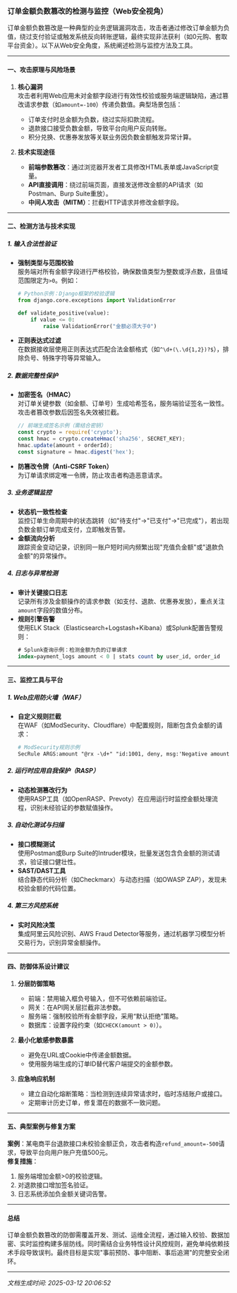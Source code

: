 

### 订单金额负数篡改的检测与监控（Web安全视角）

订单金额负数篡改是一种典型的业务逻辑漏洞攻击，攻击者通过修改订单金额为负值，绕过支付验证或触发系统反向转账逻辑，最终实现非法获利（如0元购、套取平台资金）。以下从Web安全角度，系统阐述检测与监控方法及工具。

---

#### 一、攻击原理与风险场景
1. **核心漏洞**  
   攻击者利用Web应用未对金额字段进行有效性校验或服务端逻辑缺陷，通过篡改请求参数（如`amount=-100`）传递负数值。典型场景包括：
   - 订单支付时总金额为负数，绕过实际扣款流程。
   - 退款接口接受负数金额，导致平台向用户反向转账。
   - 积分兑换、优惠券发放等关联业务因负数金额触发异常计算。

2. **技术实现途径**  
   - **前端参数篡改**：通过浏览器开发者工具修改HTML表单或JavaScript变量。
   - **API直接调用**：绕过前端页面，直接发送修改金额的API请求（如Postman、Burp Suite重放）。
   - **中间人攻击（MITM）**：拦截HTTP请求并修改金额字段。

---

#### 二、检测方法与技术实现

##### 1. **输入合法性验证**
   - **强制类型与范围校验**  
     服务端对所有金额字段进行严格校验，确保数值类型为整数或浮点数，且值域范围限定为`>0`。例如：
     ```python
     # Python示例：Django框架的校验逻辑
     from django.core.exceptions import ValidationError
     
     def validate_positive(value):
         if value <= 0:
             raise ValidationError("金额必须大于0")
     ```

   - **正则表达式过滤**  
     在数据接收层使用正则表达式匹配合法金额格式（如`^\d+(\.\d{1,2})?$`），排除负号、特殊字符等异常输入。

##### 2. **数据完整性保护**
   - **加密签名（HMAC）**  
     对订单关键参数（如金额、订单号）生成哈希签名，服务端验证签名一致性。攻击者篡改参数后因签名失效被拦截。
     ```javascript
     // 前端生成签名示例（需结合密钥）
     const crypto = require('crypto');
     const hmac = crypto.createHmac('sha256', SECRET_KEY);
     hmac.update(amount + orderId);
     const signature = hmac.digest('hex');
     ```

   - **防篡改令牌（Anti-CSRF Token）**  
     为订单请求绑定唯一令牌，防止攻击者构造恶意请求。

##### 3. **业务逻辑监控**
   - **状态机一致性检查**  
     监控订单生命周期中的状态跳转（如"待支付"→"已支付"→"已完成"），若出现负数金额订单完成支付，立即触发告警。
   - **金额流向分析**  
     跟踪资金变动记录，识别同一账户短时间内频繁出现"充值负金额"或"退款负金额"的异常操作。

##### 4. **日志与异常检测**
   - **审计关键接口日志**  
     记录所有涉及金额操作的请求参数（如支付、退款、优惠券发放），重点关注`amount`字段的数值分布。
   - **规则引擎告警**  
     使用ELK Stack（Elasticsearch+Logstash+Kibana）或Splunk配置告警规则：
     ```sql
     # Splunk查询示例：检测金额为负的订单请求
     index=payment_logs amount < 0 | stats count by user_id, order_id
     ```

---

#### 三、监控工具与平台

##### 1. **Web应用防火墙（WAF）**
   - **自定义规则拦截**  
     在WAF（如ModSecurity、Cloudflare）中配置规则，阻断包含负金额的请求：
     ```apache
     # ModSecurity规则示例
     SecRule ARGS:amount "@rx -\d+" "id:1001, deny, msg:'Negative amount detected'"
     ```

##### 2. **运行时应用自我保护（RASP）**
   - **动态检测篡改行为**  
     使用RASP工具（如OpenRASP、Prevoty）在应用运行时监控金额处理流程，识别未经验证的参数赋值操作。

##### 3. **自动化测试与扫描**
   - **接口模糊测试**  
     使用Postman或Burp Suite的Intruder模块，批量发送包含负金额的测试请求，验证接口健壮性。
   - **SAST/DAST工具**  
     结合静态代码分析（如Checkmarx）与动态扫描（如OWASP ZAP），发现未校验金额的代码位置。

##### 4. **第三方风控系统**
   - **实时风险决策**  
     集成阿里云风险识别、AWS Fraud Detector等服务，通过机器学习模型分析交易行为，识别异常金额操作。

---

#### 四、防御体系设计建议

1. **分层防御策略**  
   - 前端：禁用输入框负号输入，但不可依赖前端验证。
   - 网关：在API网关层拦截非法参数。
   - 服务端：强制校验所有金额字段，采用“默认拒绝”策略。
   - 数据库：设置字段约束（如`CHECK(amount > 0)`）。

2. **最小化敏感参数暴露**  
   - 避免在URL或Cookie中传递金额数据。
   - 使用服务端生成的订单ID替代客户端提交的金额参数。

3. **应急响应机制**  
   - 建立自动化熔断策略：当检测到连续异常请求时，临时冻结账户或接口。
   - 定期审计历史订单，修复潜在的数据不一致问题。

---

#### 五、典型案例与修复方案

**案例**：某电商平台退款接口未校验金额正负，攻击者构造`refund_amount=-500`请求，导致平台向用户账户充值500元。  
**修复措施**：
1. 服务端增加金额>0的校验逻辑。
2. 对退款接口增加签名验证。
3. 日志系统添加负金额关键词告警。

---

#### 总结
订单金额负数篡改的防御需覆盖开发、测试、运维全流程，通过输入校验、数据加密、实时监控构建多层防线。同时需结合业务特性设计风控规则，避免单纯依赖技术手段导致误判。最终目标是实现"事前预防、事中阻断、事后追溯"的完整安全闭环。

---

*文档生成时间: 2025-03-12 20:06:52*














